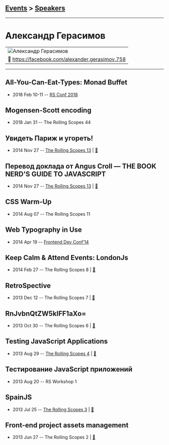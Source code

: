 ## [Events](../README.md) > [Speakers](../speakers.md)
---

# Александр Герасимов

| |
| --- |
| ![Александр Герасимов](https://avatars.io/facebook/alexander.gerasimov.758/large)
| :blue_book:  [https:&#x2F;&#x2F;facebook.com&#x2F;alexander.gerasimov.758](https://facebook.com/alexander.gerasimov.758)

---
## All-You-Can-Eat-Types: Monad Buffet
- 2018 Feb 10-11 -- [RS Conf 2018](https://youtu.be/gpd_vwQmonM)    
## Mogensen-Scott encoding
- 2018 Jan 31 -- The Rolling Scopes 44    
## Увидеть Париж и угореть!
- 2014 Nov 27 -- [The Rolling Scopes 13](https://www.youtube.com/watch?v=QaX3yJpG6co)  | [:notebook:](http://rolling-scopes.github.io/slides/rs13/dotJS-overview/yt/dotCSS.pptx)  
## Перевод доклада от Angus Croll — THE BOOK NERD&#39;S GUIDE TO JAVASCRIPT
- 2014 Nov 27 -- [The Rolling Scopes 13](https://www.youtube.com/watch?v=7jaHLuepZZQ)  | [:notebook:](https://speakerdeck.com/anguscroll/the-book-nerds-guide-to-javascript)  
## CSS Warm-Up
- 2014 Aug 07 -- The Rolling Scopes 11    
## Web Typography in Use
- 2014 Apr 19 -- [Frontend Dev Conf’14](https://www.youtube.com/watch?v=ojOgFC3r0jE)    
## Keep Calm &amp; Attend Events: LondonJs
- 2014 Feb 27 -- The Rolling Scopes 8  | [:notebook:](http://rolling-scopes.github.io/slides/rs8/londonjs-talk)  
## RetroSpective
- 2013 Dec 12 -- The Rolling Scopes 7  | [:notebook:](http://rolling-scopes.github.io/slides/rs7/RetroSpective)  
## RnJvbnQtZW5kIFF1aXo&#x3D;
- 2013 Oct 30 -- The Rolling Scopes 6  | [:notebook:](http://rolling-scopes.github.io/slides/rs6/quiz-2)  
## Testing JavaScript Applications
- 2013 Aug 29 -- [The Rolling Scopes 4](https://www.youtube.com/watch?v=R2MD7U8VXlQ)  | [:notebook:](http://rolling-scopes.github.io/slides/rs4/jstesting-talk)  
## Тестирование JavaScript приложений
- 2013 Aug 20 -- RS Workshop 1    
## SpainJS
- 2013 Jul 25 -- [The Rolling Scopes 3](https://www.youtube.com/watch?v=Z6zuVuF2QGI)  | [:notebook:](https://speakerdeck.com/alexkarlovich/uploaded-favorites-of-spainjs-the-rollingscopes-number-3)  
## Front-end project assets management
- 2013 Jun 27 -- The Rolling Scopes 2  | [:notebook:](http://rolling-scopes.github.io/slides/rs2/front-end-project-assets-management)  
